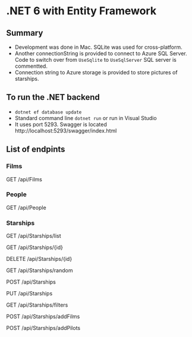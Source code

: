 # .NET 6 with Entity Framework 

## Summary
* Development was done in Mac. SQLite was used for cross-platform.
* Another connectionString is provided to connect to Azure SQL Server. Code to switch over from `UseSqlite` to `UseSqlServer` SQL server is commentted.
* Connection string to Azure storage is provided to store pictures of starships.

## To run the .NET backend
* `dotnet ef database update`
* Standard command line `dotnet run` or run in Visual Studio
* It uses port 5293. Swagger is located http://localhost:5293/swagger/index.html

## List of endpints
### Films
GET
/api/Films

### People

GET
/api/People

### Starships
GET
/api/Starships/list

GET
/api/Starships/{id}

DELETE
/api/Starships/{id}

GET
/api/Starships/random

POST
/api/Starships

PUT
/api/Starships

GET
/api/Starships/filters

POST
/api/Starships/addFilms

POST
/api/Starships/addPilots
